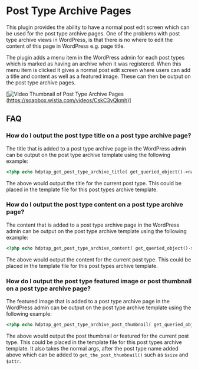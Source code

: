 # Post Type Archive Pages

This plugin provides the ability to have a normal post edit screen which can be used for the post type archive pages. One of the problems with post type archive views in WordPress, is that there is no where to edit the content of this page in WordPress e.g. page title.

The plugin adds a menu item in the WordPress admin for each post types which is marked as having an archive when it was registered. When this menu item is clicked it gives a normal post edit screen where users can add a title and content as well as a featured image. These can then be output on the post type archive pages.

[![Video Thumbnail of Post Type Archive Pages](https://embed-ssl.wistia.com/deliveries/9839a8a880f40ee8d186ede96f20f6d0c6e0dde9.jpg?image_play_button=1&image_play_button_color=00D6A5e0&image_play_button_size=2x)(https://soapbox.wistia.com/videos/CskC3vQkmh)]

## FAQ

### How do I output the post type title on a post type archive page?

The title that is added to a post type archive page in the WordPress admin can be output on the post type archive template using the following example:

```php
<?php echo hdptap_get_post_type_archive_title( get_queried_object()->name ); ?>
```

The above would output the title for the current post type. This could be placed in the template file for this post types archive template.

### How do I output the post type content on a post type archive page?

The content that is added to a post type archive page in the WordPress admin can be output on the post type archive template using the following example:

```php
<?php echo hdptap_get_post_type_archive_content( get_queried_object()->name ); ?>
```

The above would output the content for the current post type. This could be placed in the template file for this post types archive template.

### How do I output the post type featured image or post thumbnail on a post type archive page?

The featured image that is added to a post type archive page in the WordPress admin can be output on the post type archive template using the following example:

```php
<?php echo hdptap_get_post_type_archive_post_thumbnail( get_queried_object()->name ); ?>
```

The above would output the post thumbnail or featured for the current post type. This could be placed in the template file for this post types archive template. It also takes the normal args, after the post type name added above which can be added to `get_the_post_thumbnail()` such as `$size` and `$attr`.
